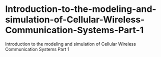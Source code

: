 # Introduction-to-the-modeling-and-simulation-of-Cellular-Wireless-Communication-Systems-Part-1
Introduction to the modeling and simulation of Cellular Wireless Communication Systems Part 1
